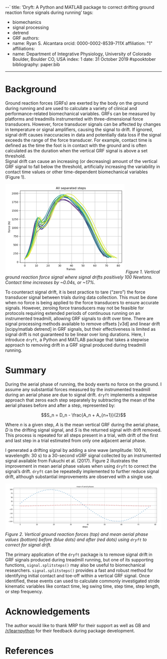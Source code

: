 --`
title: 'Dryft: A Python and MATLAB package to correct drifting ground reaction force signals during running’
tags:
  - biomechanics
  - signal processing
  - detrend
  - GRF
authors:
  - name: Ryan S. Alcantara
    orcid: 0000-0002-8539-711X
    affiliation: "1"
affiliations:
 - name: Department of Integrative Physiology, University of Colorado Boulder, Boulder CO, USA 
   index: 1
date: 31 October 2019 #spooktober
bibliography: paper.bib

---

# Background
Ground reaction forces (GRFs) are exerted by the body on the ground during running and are used to calculate a variety of
clinical and performance-related biomechanical variables.
GRFs can be measured by platforms and treadmills instrumented with three-dimensional force transducers.
However, force transducer signals can be affected by changes in temperature or signal amplifiers, causing the signal to 
drift.
If ignored, signal drift causes inaccuracies in data and potentially data loss if the signal exceeds the range of the 
force transducer.
For example, contact time is defined as the time the foot is in contact with the ground and is often calculated as the 
duration when the vertical GRF signal is above a set threshold.  
Signal drift can cause an increasing (or decreasing) amount of the vertical GRF signal to fall below the threshold, 
artificially increasing the variability in contact time values or other time-dependent biomechanical variables (Figure 1).

![Figure 1](Figure_1.png)
*Figure 1. Vertical ground reaction force signal where signal drifts positively 100 Newtons. 
Contact time increases by ~0.04s, or ~17%.* 
 
To counteract signal drift, it is best practice to tare (“zero”) the force transducer signal between trials during data 
collection. 
This must be done when no force is being applied to the force transducers to ensure accurate signals.
However, zeroing force transducers may not be feasible for protocols requiring extended periods of continuous running on an 
instrumented treadmill, allowing GRF signals to drift over time.
There are signal processing methods available to remove offsets [v3d] and linear drift [scipy/matlab detrend] in GRF 
signals, but their effectiveness is limited as signal drift is not guaranteed to be linear over long durations. 
Here, I introduce `dryft`, a Python and MATLAB package that takes a stepwise approach to removing drift in 
a GRF signal produced during treadmill running.


# Summary
During the aerial phase of running, the body exerts no force on the ground. 
I assume any substantial forces measured by the instrumented treadmill during an aerial phase are due to signal drift.
`dryft` implements a stepwise approach that zeros each step separately by subtracting the mean of the aerial phases 
before and after a step, represented by:

$$S_n = D_n - \frac{A_n + A_{n+1}}{2}$$

Where $n$ is a given step, $A$ is the mean vertical GRF during the aerial phase, $D$ is the drifting signal 
signal, and $S$ is the returned signal with drift removed. 
This process is repeated for all steps present in a trial, with drift of the first and last step in a trial estimated from 
only one adjacent aerial phase.

I generated a drifting signal by adding a sine wave (amplitude: 100 N, wavelength: 30 s) to a 
30-second vGRF signal collected by an instrumented signal available from Fukuchi et al. (2017).
Figure 2 illustrates the improvement in mean aerial phase values when using `dryft` to correct the signal’s drift.
`dryft` can be repeatedly implemented to further reduce signal drift, although substantial improvements are
observed with a single use.

![Figure 2](mean_aerial_phases.png)
*Figure 2. Vertical ground reaction forces (top) and mean aerial phase values (bottom) before (blue dots) and after 
(red dots) using `dryft` to correct for signal drift.*  

The primary application of the `dryft` package is to remove signal drift in GRF signals produced during treadmill running, 
but one of its supporting functions, `signal.splitsteps()` may also be useful to biomechanical researchers.
`signal.splitsteps()` provides a fast and robust method for identifying initial contact and toe-off within a 
vertical GRF signal. 
Once identified, these events can used to calculate commonly investigated stride kinematic variables like contact time, 
leg swing time, step time, step length, or step frequency.

# Acknowledgements

The author would like to thank MRP for their support as well as GB and 
[/r/learnpython](https://reddit.com/r/learnpython) for their feedback during package development. 

# References